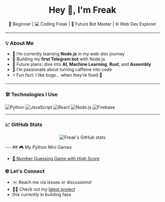 <h1 align="center">Hey 👋, I'm Freak</h1>

<p align="center">
  🚀 Beginner | 💻 Coding Freak | 🤖 Future Bot Master | 🌐 Web Dev Explorer
</p>

---

### 💡 About Me

- 🔭 I’m currently learning **Node.js** in my web-dev journey  
- 🤖 Building my **first Telegram bot** with Node.js  
- 🌱 Future plans: dive into **AI**, **Machine Learning**, **Rust**, and **Assembly**  
- 🧠 I’m passionate about turning caffeine into code  
- ⚡ Fun fact: I like bugs... when they’re fixed 🐞

---

### 🛠️ Technologies I Use

![Python](https://img.shields.io/badge/-Python-black?style=flat-square&logo=Python)
![JavaScript](https://img.shields.io/badge/-JavaScript-black?style=flat-square&logo=javascript)
![React](https://img.shields.io/badge/-React-black?style=flat-square&logo=react)
![Node.js](https://img.shields.io/badge/-Node.js-black?style=flat-square&logo=node.js)
![Firebase](https://img.shields.io/badge/-Firebase-black?style=flat-square&logo=firebase)

---

### 📈 GitHub Stats
<p align="center">
<img src="https://github-readme-stats.vercel.app/api?username=Loser644&show_icons=true&theme=radical" alt="Freak's GitHub stats" />
  </p>
<!--
<p align="center">
  
  <p align="center">The GitHub stats is not good enough yet</p>
</p>
-->
---
## 🎮 My Python Mini Games

- [🎯 Number Guessing Game with High Score](https://gist.github.com/Loser644/1d0862bf2c628a750fb3bb2864ecc200)

### 🌐 Let's Connect

- ✉️ Reach me via issues or discussions!
- 🧑‍💻 Check out my [latest project](https://warchild.netlify.app/)
- this currently in building fase
